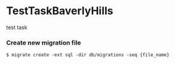 # TestTaskBaverlyHills
test task 

### Create new migration file
```
$ migrate create -ext sql -dir db/migrations -seq {file_name}
```
